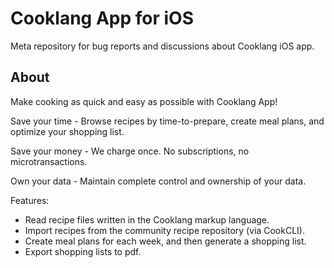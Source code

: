 # Cooklang App for iOS

Meta repository for bug reports and discussions about Cooklang iOS app.

## About

Make cooking as quick and easy as possible with Cooklang App!

Save your time - Browse recipes by time-to-prepare, create meal plans, and optimize your shopping list.

Save your money - We charge once. No subscriptions, no microtransactions.

Own your data - Maintain complete control and ownership of your data.

Features:
- Read recipe files written in the Cooklang markup language.
- Import recipes from the community recipe repository (via CookCLI).
- Create meal plans for each week, and then generate a shopping list.
- Export shopping lists to pdf.


